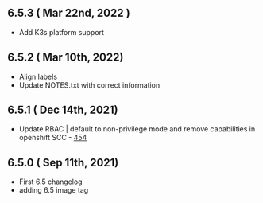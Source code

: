 ## 6.5.3 ( Mar 22nd, 2022 )
* Add K3s platform support
## 6.5.2 ( Mar 10th, 2022)
* Align labels
* Update NOTES.txt with correct information
## 6.5.1 ( Dec 14th, 2021)
* Update RBAC | default to non-privilege mode and remove capabilities in openshift SCC - [454](https://github.com/aquasecurity/aqua-helm/pull/454)
## 6.5.0 ( Sep 11th, 2021)
* First 6.5 changelog
* adding 6.5 image tag
